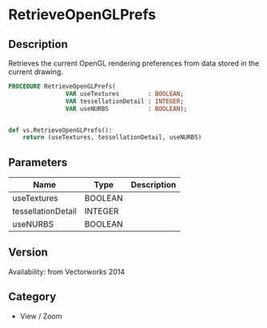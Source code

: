 # RetrieveOpenGLPrefs

## Description
Retrieves the current OpenGL rendering preferences from data stored in the current drawing.

```pascal
PROCEDURE RetrieveOpenGLPrefs(
				VAR useTextures        : BOOLEAN;
				VAR tessellationDetail : INTEGER;
				VAR useNURBS           : BOOLEAN);
```

```python

def vs.RetrieveOpenGLPrefs():
    return (useTextures, tessellationDetail, useNURBS)
```

## Parameters
|Name|Type|Description|
|---|---|---|
|useTextures|BOOLEAN||
|tessellationDetail|INTEGER||
|useNURBS|BOOLEAN||

## Version
Availability: from Vectorworks 2014
## Category
* View / Zoom

